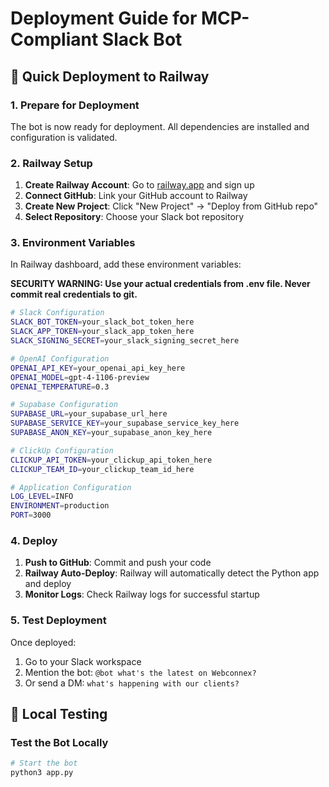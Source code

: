 # Deployment Guide for MCP-Compliant Slack Bot

## 🚀 Quick Deployment to Railway

### 1. Prepare for Deployment

The bot is now ready for deployment. All dependencies are installed and configuration is validated.

### 2. Railway Setup

1. **Create Railway Account**: Go to [railway.app](https://railway.app) and sign up
2. **Connect GitHub**: Link your GitHub account to Railway
3. **Create New Project**: Click "New Project" → "Deploy from GitHub repo"
4. **Select Repository**: Choose your Slack bot repository

### 3. Environment Variables

In Railway dashboard, add these environment variables:

**SECURITY WARNING: Use your actual credentials from .env file. Never commit real credentials to git.**

```bash
# Slack Configuration
SLACK_BOT_TOKEN=your_slack_bot_token_here
SLACK_APP_TOKEN=your_slack_app_token_here
SLACK_SIGNING_SECRET=your_slack_signing_secret_here

# OpenAI Configuration
OPENAI_API_KEY=your_openai_api_key_here
OPENAI_MODEL=gpt-4-1106-preview
OPENAI_TEMPERATURE=0.3

# Supabase Configuration
SUPABASE_URL=your_supabase_url_here
SUPABASE_SERVICE_KEY=your_supabase_service_key_here
SUPABASE_ANON_KEY=your_supabase_anon_key_here

# ClickUp Configuration
CLICKUP_API_TOKEN=your_clickup_api_token_here
CLICKUP_TEAM_ID=your_clickup_team_id_here

# Application Configuration
LOG_LEVEL=INFO
ENVIRONMENT=production
PORT=3000
```

### 4. Deploy

1. **Push to GitHub**: Commit and push your code
2. **Railway Auto-Deploy**: Railway will automatically detect the Python app and deploy
3. **Monitor Logs**: Check Railway logs for successful startup

### 5. Test Deployment

Once deployed:
1. Go to your Slack workspace
2. Mention the bot: `@bot what's the latest on Webconnex?`
3. Or send a DM: `what's happening with our clients?`

## 🧪 Local Testing

### Test the Bot Locally

```bash
# Start the bot
python3 app.py
